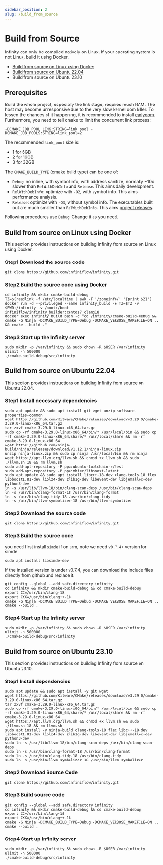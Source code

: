 ```yaml
---
sidebar_position: 2
slug: /build_from_source
---
```


# Build from Source

Infinity can only be compiled natively on Linux. If your operating system is not Linux, build it using Docker.

- [Build from source on Linux using Docker](#build-from-source-on-linux-using-docker)
- [Build from source on Ubuntu 22.04](#build-from-source-on-ubuntu-2204)
- [Build from source on Ubuntu 23.10](#build-from-source-on-ubuntu-2310)


## Prerequisites

Build the whole project, especially the link stage, requires much RAM. The host may become unresponsive due to the very slow kernel oom killer. To lessen the chances of it happening, it is recommended to install [earlyoom](https://github.com/rfjakob/earlyoom). Furthermore, you need to tell cmake to limit the concurrent link process:

`-DCMAKE_JOB_POOL_LINK:STRING=link_pool -DCMAKE_JOB_POOLS:STRING=link_pool=2`

The recommended `link_pool` size is:

- 1 for 6GB
- 2 for 16GB
- 3 for 32GB

The `CMAKE_BUILD_TYPE` (cmake build type) can be one of:

- `Debug`: no inline, with symbol info, with address sanitize, normally ~10x slower than `RelWithDebInfo` and `Release`. This aims daily development.
- `RelWithDebInfo`: optimize with `-O2`, with symbol info. This aims performance analysis.
- `Release`: optimize with `-O3`, without symbol info. The executables built out are much smaller than `RelWithDebInfo`. This aims [project releases](https://github.com/infiniflow/infinity/releases).

Following procedures use `Debug`. Change it as you need.

## Build from source on Linux using Docker

This section provides instructions on building Infinity from source on Linux using Docker.

### Step1 Download the source code

```shell
git clone https://github.com/infiniflow/infinity.git
```

### Step2 Build the source code using Docker

```shell
cd infinity && mkdir cmake-build-debug
TZ=$(readlink -f /etc/localtime | awk -F '/zoneinfo/' '{print $2}')
docker run -d --privileged --name infinity_build -e TZ=$TZ -v $PWD:/infinity -v /boot:/boot infiniflow/infinity_builder:centos7_clang18
docker exec infinity_build bash -c "cd /infinity/cmake-build-debug && cmake -G Ninja -DCMAKE_BUILD_TYPE=Debug -DCMAKE_VERBOSE_MAKEFILE=ON .. && cmake --build ."
```

### Step3 Start up the Infinity server

```shell
sudo mkdir -p /var/infinity && sudo chown -R $USER /var/infinity
ulimit -n 500000
./cmake-build-debug/src/infinity
```

## Build from source on Ubuntu 22.04

This section provides instructions on building Infinity from source on Ubuntu 22.04.

### Step1 Install necessary dependencies

```shell
sudo apt update && sudo apt install git wget unzip software-properties-common
wget https://github.com/Kitware/CMake/releases/download/v3.29.0/cmake-3.29.0-linux-x86_64.tar.gz
tar zxvf cmake-3.29.0-linux-x86_64.tar.gz
sudo cp -rf cmake-3.29.0-linux-x86_64/bin/* /usr/local/bin && sudo cp -rf cmake-3.29.0-linux-x86_64/share/* /usr/local/share && rm -rf cmake-3.29.0-linux-x86_64
wget https://github.com/ninja-build/ninja/releases/download/v1.12.1/ninja-linux.zip
unzip ninja-linux.zip && sudo cp ninja /usr/local/bin && rm ninja
wget https://apt.llvm.org/llvm.sh && chmod +x llvm.sh && sudo ./llvm.sh 18 && rm llvm.sh
sudo add-apt-repository -P ppa:ubuntu-toolchain-r/test
sudo add-apt-repository -P ppa:mhier/libboost-latest
sudo apt update && sudo apt install libc++-18-dev clang-tools-18 flex libboost1.81-dev liblz4-dev zlib1g-dev libevent-dev libjemalloc-dev python3-dev
ln -s /usr/lib/llvm-18/bin/clang-scan-deps /usr/bin/clang-scan-deps
ln -s /usr/bin/clang-format-18 /usr/bin/clang-format
ln -s /usr/bin/clang-tidy-18 /usr/bin/clang-tidy
ln -s /usr/bin/llvm-symbolizer-18 /usr/bin/llvm-symbolizer
```

### Step2 Download the source code

```shell
git clone https://github.com/infiniflow/infinity.git
```

### Step3 Build the source code

you need first install `simde` if on arm, note we need `v0.7.4+` version for simde

```
sudo apt install libsimde-dev
```
If the installed version is under v0.7.4, you can download the include files directly from github and replace it.


```shell
git config --global --add safe.directory infinity
cd infinity && mkdir cmake-build-debug && cd cmake-build-debug
export CC=/usr/bin/clang-18
export CXX=/usr/bin/clang++-18
cmake -G Ninja -DCMAKE_BUILD_TYPE=Debug -DCMAKE_VERBOSE_MAKEFILE=ON ..
cmake --build .
```

### Step4 Start up the Infinity server

```shell
sudo mkdir -p /var/infinity && sudo chown -R $USER /var/infinity
ulimit -n 500000
./cmake-build-debug/src/infinity
```


## Build from source on Ubuntu 23.10

This section provides instructions on building Infinity from source on Ubuntu 23.10.

### Step1 Install dependencies

```shell
sudo apt update && sudo apt install -y git wget
wget https://github.com/Kitware/CMake/releases/download/v3.29.0/cmake-3.29.0-linux-x86_64.tar.gz
tar zxvf cmake-3.29.0-linux-x86_64.tar.gz
sudo cp -rf cmake-3.29.0-linux-x86_64/bin/* /usr/local/bin && sudo cp -rf cmake-3.29.0-linux-x86_64/share/* /usr/local/share && rm -rf cmake-3.29.0-linux-x86_64
wget https://apt.llvm.org/llvm.sh && chmod +x llvm.sh && sudo ./llvm.sh 18 && rm llvm.sh
sudo apt install -y ninja-build clang-tools-18 flex libc++-18-dev libboost1.81-dev liblz4-dev zlib1g-dev libevent-dev libjemalloc-dev python3-dev
sudo ln -s /usr/lib/llvm-18/bin/clang-scan-deps /usr/bin/clang-scan-deps
sudo ln -s /usr/bin/clang-format-18 /usr/bin/clang-format
sudo ln -s /usr/bin/clang-tidy-18 /usr/bin/clang-tidy
sudo ln -s /usr/bin/llvm-symbolizer-18 /usr/bin/llvm-symbolizer
```

### Step2 Download Source Code

```shell
git clone https://github.com/infiniflow/infinity.git
```

### Step3 Build source code

```shell
git config --global --add safe.directory infinity
cd infinity && mkdir cmake-build-debug && cd cmake-build-debug
export CC=/usr/bin/clang-18
export CXX=/usr/bin/clang++-18
cmake -G Ninja -DCMAKE_BUILD_TYPE=Debug -DCMAKE_VERBOSE_MAKEFILE=ON ..
cmake --build .
```

### Step4 Start up Infinity server

```shell
sudo mkdir -p /var/infinity && sudo chown -R $USER /var/infinity
ulimit -n 500000
./cmake-build-debug/src/infinity
```
